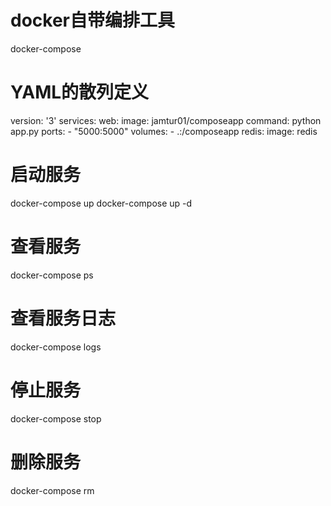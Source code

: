 # docker自带编排工具
docker-compose

# YAML的散列定义
version: '3'
services:
  web:
    image: jamtur01/composeapp
    command: python app.py
    ports:
     - "5000:5000"
    volumes:
     - .:/composeapp
  redis:
    image: redis

# 启动服务
docker-compose up
docker-compose up -d

# 查看服务
docker-compose ps

# 查看服务日志
docker-compose logs

# 停止服务
docker-compose stop

# 删除服务
docker-compose rm

